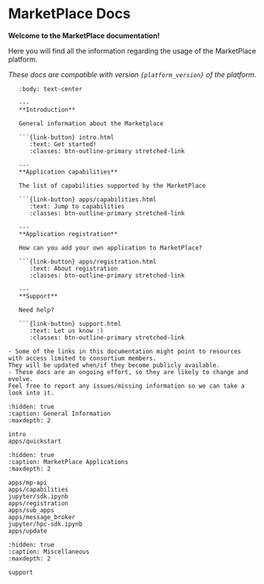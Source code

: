 # MarketPlace Docs

**Welcome to the MarketPlace documentation!**

Here you will find all the information regarding the usage of the MarketPlace platform.

_These docs are compatible with version `{platform_version}` of the platform._

````{panels}
   :body: text-center

   ---
   **Introduction**

   General information about the Marketplace

   ```{link-button} intro.html
      :text: Get started!
      :classes: btn-outline-primary stretched-link

   ---
   **Application capabilities**

   The list of capabilities supported by the MarketPlace

   ```{link-button} apps/capabilities.html
      :text: Jump to capabilities
      :classes: btn-outline-primary stretched-link

   ---
   **Application registration**

   How can you add your own application to MarketPlace?

   ```{link-button} apps/registration.html
      :text: About registration
      :classes: btn-outline-primary stretched-link

   ---
   **Support**

   Need help?

   ```{link-button} support.html
      :text: Let us know :)
      :classes: btn-outline-primary stretched-link
````

```{note}
- Some of the links in this documentation might point to resources with access limited to consortium members.
They will be updated when/if they become publicly available.
- These docs are an ongoing effort, so they are likely to change and evolve.
Feel free to report any issues/missing information so we can take a look into it.
```

```{toctree}
:hidden: true
:caption: General Information
:maxdepth: 2

intro
apps/quickstart
```

```{toctree}
:hidden: true
:caption: MarketPlace Applications
:maxdepth: 2

apps/mp-api
apps/capabilities
jupyter/sdk.ipynb
apps/registration
apps/sub_apps
apps/message_broker
jupyter/hpc-sdk.ipynb
apps/update
```

```{toctree}
:hidden: true
:caption: Miscellaneous
:maxdepth: 2

support
```
